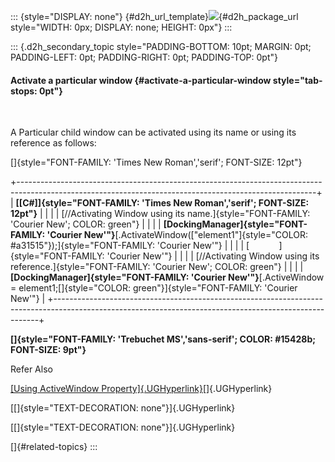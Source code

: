 ::: {style="DISPLAY: none"}
[](ms-xhelp:///?Id=d2h_url_template){#d2h_url_template}![](!package_url!){#d2h_package_url style="WIDTH: 0px; DISPLAY: none; HEIGHT: 0px"}
:::

::: {.d2h_secondary_topic style="PADDING-BOTTOM: 10pt; MARGIN: 0pt; PADDING-LEFT: 0pt; PADDING-RIGHT: 0pt; PADDING-TOP: 0pt"}
#### Activate a particular window {#activate-a-particular-window style="tab-stops: 0pt"}

 

A Particular child window can be activated using its name or using its reference as follows:

[]{style="FONT-FAMILY: 'Times New Roman','serif'; FONT-SIZE: 12pt"} 

+--------------------------------------------------------------------------------------------------------------------------------------------------------+
| **[\[C#\]]{style="FONT-FAMILY: 'Times New Roman','serif'; FONT-SIZE: 12pt"}**                                                                          |
|                                                                                                                                                        |
| [//Activating Window using its name.]{style="FONT-FAMILY: 'Courier New'; COLOR: green"}                                                                |
|                                                                                                                                                        |
| **[DockingManager]{style="FONT-FAMILY: 'Courier New'"}**[.ActivateWindow([\"element1\"]{style="COLOR: #a31515"});]{style="FONT-FAMILY: 'Courier New'"} |
|                                                                                                                                                        |
| [            ]{style="FONT-FAMILY: 'Courier New'"}                                                                                                     |
|                                                                                                                                                        |
| [//Activating Window using its reference.]{style="FONT-FAMILY: 'Courier New'; COLOR: green"}                                                           |
|                                                                                                                                                        |
| **[DockingManager]{style="FONT-FAMILY: 'Courier New'"}**[.ActiveWindow = element1;[]{style="COLOR: green"}]{style="FONT-FAMILY: 'Courier New'"}        |
+--------------------------------------------------------------------------------------------------------------------------------------------------------+

**[]{style="FONT-FAMILY: 'Trebuchet MS','sans-serif'; COLOR: #15428b; FONT-SIZE: 9pt"}** 

Refer Also

[[Using ActiveWindow Property]{.UGHyperlink}](ms-xhelp:///?Id=0ef96a0c-baf7-49cd-999a-bc387528f4f6)[]{.UGHyperlink}

[[]{style="TEXT-DECORATION: none"}]{.UGHyperlink} 

[[]{style="TEXT-DECORATION: none"}]{.UGHyperlink} 

[]{#related-topics}
:::
